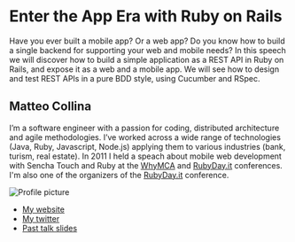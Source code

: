 # Enter the App Era with Ruby on Rails

Have you ever built a mobile app? Or a web app? 
Do you know how to build a single backend for supporting your web and mobile needs? 
In this speech we will discover how to build a simple application 
as a REST API in Ruby on Rails, and expose it as a web and a mobile app. 
We will see how to design and test REST APIs in a pure BDD style, using
Cucumber and RSpec.

## Matteo Collina

I’m a software engineer with a passion for coding, 
distributed architecture and agile methodologies. 
I’ve worked across a wide range of technologies 
(Java, Ruby, Javascript, Node.js) applying them to 
various industries (bank, turism, real estate). 
In 2011 I held a speach about mobile web development with Sencha Touch 
and Ruby at the [WhyMCA](http://www.whymca.org) and 
[RubyDay.it](http://rubyday.it) conferences. I'm also one of the
organizers of the [RubyDay.it](http://rubyday.it) conference.

![Profile picture](http://gravatar.com/avatar/c3fc7370bc0951fba944b7b8cac5b9cc?s=200)

- [My website](http://www.matteocollina.com)
- [My twitter](https://twitter.com/#!/matteocollina)
- [Past talk slides](http://www.slideshare.net/matteocollina)

